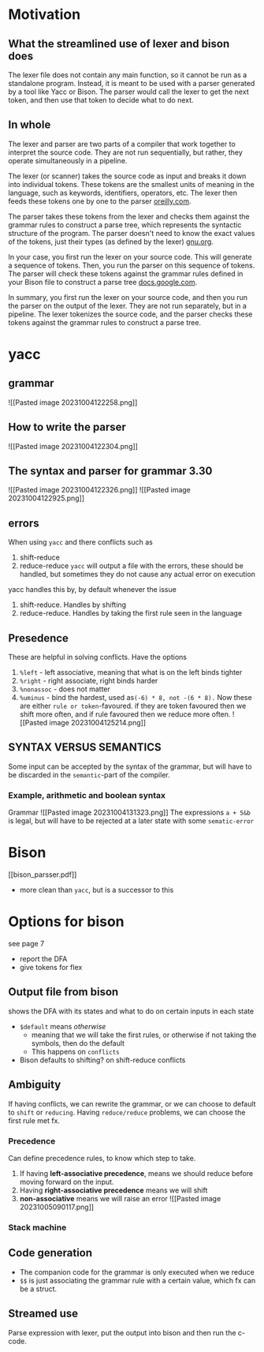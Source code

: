 # Motivation
## What the streamlined use of lexer and bison does
The lexer file does not contain any main function, so it cannot be run as a standalone program. Instead, it is meant to be used with a parser generated by a tool like Yacc or Bison. The parser would call the lexer to get the next token, and then use that token to decide what to do next.
## In whole
The lexer and parser are two parts of a compiler that work together to interpret the source code. They are not run sequentially, but rather, they operate simultaneously in a pipeline.

The lexer (or scanner) takes the source code as input and breaks it down into individual tokens. These tokens are the smallest units of meaning in the language, such as keywords, identifiers, operators, etc. The lexer then feeds these tokens one by one to the parser [oreilly.com](https://www.oreilly.com/library/view/flex-bison/9780596805418/ch01.html).

The parser takes these tokens from the lexer and checks them against the grammar rules to construct a parse tree, which represents the syntactic structure of the program. The parser doesn't need to know the exact values of the tokens, just their types (as defined by the lexer) [gnu.org](https://www.gnu.org/s/bison/manual/bison.html).

In your case, you first run the lexer on your source code. This will generate a sequence of tokens. Then, you run the parser on this sequence of tokens. The parser will check these tokens against the grammar rules defined in your Bison file to construct a parse tree [docs.google.com](https://docs.google.com/presentation/d/1aOmtI88ydlsqwHNdAGWtZasdGq-b8JiI7lTmOHvogqs/htmlpresent).

In summary, you first run the lexer on your source code, and then you run the parser on the output of the lexer. They are not run separately, but in a pipeline. The lexer tokenizes the source code, and the parser checks these tokens against the grammar rules to construct a parse tree.
# yacc
## grammar
![[Pasted image 20231004122258.png]]
## How to write the parser
![[Pasted image 20231004122304.png]]
## The syntax and parser for grammar 3.30
![[Pasted image 20231004122326.png]]
![[Pasted image 20231004122925.png]]
## errors
When using `yacc` and there conflicts such as
1. shift-reduce
2. reduce-reduce
`yacc` will output a file with the errors, these should be handled, but sometimes they do not cause any actual error on execution

yacc handles this by, by default whenever the issue 
1. shift-reduce. Handles by shifting
2. reduce-reduce. Handles by taking the first rule seen in the language
## Presedence
These are helpful in solving conflicts.
Have the options 
1. `%left` - left associative, meaning that what is on the left binds tighter
2. `%right` - right associate, right binds harder
3. `%nonassoc` - does not matter
4. `%uminus` - bind the hardest, used as`(-6) * 8, not -(6 * 8).`
Now these are either `rule or token`-favoured. if they are token favoured then we shift more often, and if rule favoured then we reduce more often.
![[Pasted image 20231004125214.png]]
## SYNTAX VERSUS SEMANTICS
Some input can be accepted by the syntax of the grammar, but will have to be discarded in the `semantic`-part of the compiler. 
### Example, arithmetic and boolean syntax
Grammar
![[Pasted image 20231004131323.png]]
The expressions `a + 5&b` is legal, but will have to be rejected at a later state with some `sematic-error`


# Bison
[[bison_parsser.pdf]]
- more clean than `yacc`, but is a successor to this
# Options for bison
see page 7
- report the DFA
- give tokens for flex
## Output file from bison
shows the DFA with its states and what to do on certain inputs in each state
- `$default` means _otherwise_
	- meaning that we will take the first rules, or otherwise if not taking the symbols, then do the default
	- This happens on `conflicts`
- Bison defaults to shifting? on shift-reduce conflicts
## Ambiguity
If having conflicts, we can rewrite the grammar, or we can choose to default to `shift` or `reducing`. Having `reduce/reduce` problems, we can choose the first rule met fx.
### Precedence
Can define precedence rules, to know which step to take.

1. If having **left-associative precedence**, means we should reduce before moving forward on the input. 
2. Having **right-associative precedence** means we will shift 
3. **non-associative** means we will raise an error
![[Pasted image 20231005090117.png]]
### Stack machine
## Code generation
- The companion code for the grammar is only executed when we reduce
- `$$` is just associating the grammar rule with a certain value, which fx can be a struct.
## Streamed use
Parse expression with lexer, put the output into bison and then run the c-code.
